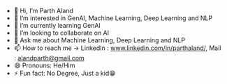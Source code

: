 - 👋 Hi, I’m Parth Aland
- 👀 I’m interested in GenAI, Machine Learning, Deep Learning and NLP
- 🌱 I’m currently learning GenAI
- 💞️ I’m looking to collaborate on AI
- 💬 Ask me about Machine Learning, Deep Learning and NLP
- 📫 How to reach me -> LinkedIn : www.linkedin.com/in/parthaland/,
                         Mail : alandparth@gmail.com
- 😄 Pronouns: He/Him
- ⚡ Fun fact: No Degree, Just a kid😁

<!---
heres-parth/heres-parth is a ✨ special ✨ repository because its `README.md` (this file) appears on your GitHub profile.
You can click the Preview link to take a look at your changes.
--->
